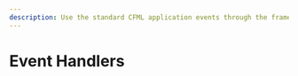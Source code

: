 ```yaml
---
description: Use the standard CFML application events through the framework.
---
```


# Event Handlers

